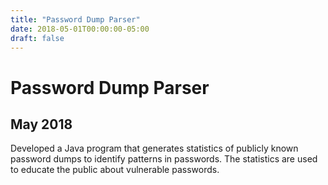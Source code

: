```yaml
---
title: "Password Dump Parser"
date: 2018-05-01T00:00:00-05:00
draft: false
---
```

# Password Dump Parser
## May 2018
Developed a Java program that generates statistics of publicly known password dumps to identify patterns in passwords. The statistics are used to educate the public about vulnerable passwords.